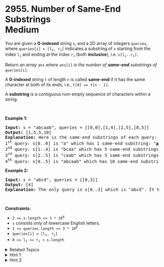 
# 2955. Number of Same-End Substrings<br> Medium

<p>You are given a <strong>0-indexed</strong> string <code>s</code>, and a 2D array of integers <code>queries</code>, where <code>queries[i] = [l<sub>i</sub>, r<sub>i</sub>]</code> indicates a substring of <code>s</code> starting from the index <code>l<sub>i</sub></code> and ending at the index <code>r<sub>i</sub></code> (both <strong>inclusive</strong>), i.e. <code>s[l<sub>i</sub>..r<sub>i</sub>]</code>.</p>

<p>Return <em>an array </em><code>ans</code><em> where</em> <code>ans[i]</code> <em>is the number of <strong>same-end</strong> substrings of</em> <code>queries[i]</code>.</p>

<p>A <strong>0-indexed</strong> string <code>t</code> of length <code>n</code> is called <strong>same-end</strong> if it has the same character at both of its ends, i.e., <code>t[0] == t[n - 1]</code>.</p>

<p>A <b>substring</b> is a contiguous non-empty sequence of characters within a string.</p>

<p>&nbsp;</p>
<p><strong class="example">Example 1:</strong></p>

<pre>
<strong>Input:</strong> s = &quot;abcaab&quot;, queries = [[0,0],[1,4],[2,5],[0,5]]
<strong>Output:</strong> [1,5,5,10]
<strong>Explanation:</strong> Here is the same-end substrings of each query:
1<sup>st</sup> query: s[0..0] is &quot;a&quot; which has 1 same-end substring: &quot;<strong><u>a</u></strong>&quot;.
2<sup>nd</sup> query: s[1..4] is &quot;bcaa&quot; which has 5 same-end substrings: &quot;<strong><u>b</u></strong>caa&quot;, &quot;b<strong><u>c</u></strong>aa&quot;, &quot;bc<strong><u>a</u></strong>a&quot;, &quot;bca<strong><u>a</u></strong>&quot;, &quot;bc<strong><u>aa</u></strong>&quot;.
3<sup>rd</sup> query: s[2..5] is &quot;caab&quot; which has 5 same-end substrings: &quot;<strong><u>c</u></strong>aab&quot;, &quot;c<strong><u>a</u></strong>ab&quot;, &quot;ca<strong><u>a</u></strong>b&quot;, &quot;caa<strong><u>b</u></strong>&quot;, &quot;c<strong><u>aa</u></strong>b&quot;.
4<sup>th</sup> query: s[0..5] is &quot;abcaab&quot; which has 10 same-end substrings: &quot;<strong><u>a</u></strong>bcaab&quot;, &quot;a<strong><u>b</u></strong>caab&quot;, &quot;ab<strong><u>c</u></strong>aab&quot;, &quot;abc<strong><u>a</u></strong>ab&quot;, &quot;abca<strong><u>a</u></strong>b&quot;, &quot;abcaa<strong><u>b</u></strong>&quot;, &quot;abc<strong><u>aa</u></strong>b&quot;, &quot;<strong><u>abca</u></strong>ab&quot;, &quot;<strong><u>abcaa</u></strong>b&quot;, &quot;a<strong><u>bcaab</u></strong>&quot;.
</pre>

<p><strong class="example">Example 2:</strong></p>

<pre>
<strong>Input:</strong> s = &quot;abcd&quot;, queries = [[0,3]]
<strong>Output:</strong> [4]
<strong>Explanation:</strong> The only query is s[0..3] which is &quot;abcd&quot;. It has 4 same-end substrings: &quot;<strong><u>a</u></strong>bcd&quot;, &quot;a<strong><u>b</u></strong>cd&quot;, &quot;ab<strong><u>c</u></strong>d&quot;, &quot;abc<strong><u>d</u></strong>&quot;.
</pre>

<p>&nbsp;</p>
<p><strong>Constraints:</strong></p>

<ul>
	<li><code>2 &lt;= s.length &lt;= 3 * 10<sup>4</sup></code></li>
	<li><code>s</code> consists only of lowercase English letters.</li>
	<li><code>1 &lt;= queries.length &lt;= 3 * 10<sup>4</sup></code></li>
	<li><code>queries[i] = [l<sub>i</sub>, r<sub>i</sub>]</code></li>
	<li><code>0 &lt;= l<sub>i</sub> &lt;= r<sub>i</sub> &lt; s.length</code></li>
</ul>


<details>

<summary> Related Topics </summary>

-	`Array`
-	`Hash Table`
-	`String`
-	`Counting`
-	`Prefix Sum`

</details>


<details>
<summary> Hint 1 </summary>
If there are <code>t</code> occurrences of a character in a substring, there exists <code>t * (t - 1) / 2</code> Same-End substrings with that character.
</details>

<details>
<summary> Hint 2 </summary>
Try to calculate the number of occurrences of a character in a substring in <code>O(1)</code> using partial sum.
</details>